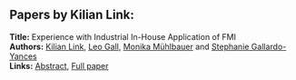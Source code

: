 <h2>Papers by Kilian Link:</h2>
<p>
<b>Title:</b> Experience with Industrial In-House Application of FMI<br />
<b>Authors:</b> <a href="../authors/author_183.html">Kilian Link</a>, <a href="../authors/author_96.html">Leo Gall</a>, <a href="../authors/author_206.html">Monika Mühlbauer</a> and <a href="../authors/author_97.html">Stephanie Gallardo-Yances</a><br />
<b>Links:</b> <a href="../abstracts/abstract_1.pdf">Abstract</a>, <a href="../submissions/ecp1511817_LinkGallMuhlbauerGallardoyances.pdf">Full paper</a>
</p>